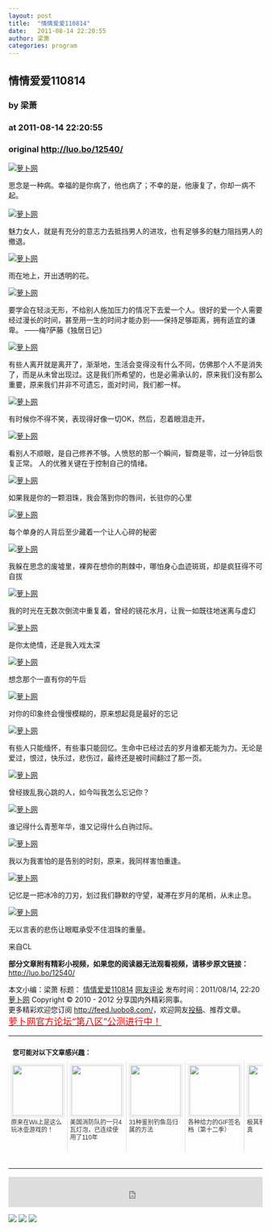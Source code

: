 ```yaml
---
layout: post
title:  "情情爱爱110814"
date:   2011-08-14 22:20:55
author: 梁萧
categories: program
---
```


## 情情爱爱110814
### by 梁萧
### at 2011-08-14 22:20:55
### original <http://luo.bo/12540/>

<p><a title="萝卜网" href="http://dulei.si/files/2011/08/13/102e70337d3f3da0c3ba33d249dc5787.jpg"><img title="萝卜网" src="http://dulei.si/files/2011/08/13/102e70337d3f3da0c3ba33d249dc5787.jpg" alt="萝卜网" border="0"></a></p><p>思念是一种病。幸福的是你病了，他也病了；不幸的是，他康复了，你却一病不起。<br> <span></span><br> <a title="萝卜网" href="http://dulei.si/files/2011/08/13/231e1a4dcb19913dd653eea57bc2c79f.jpg"><img title="萝卜网" src="http://dulei.si/files/2011/08/13/231e1a4dcb19913dd653eea57bc2c79f.jpg" alt="萝卜网" border="0"></a></p><p>魅力女人，就是有充分的意志力去抵挡男人的进攻，也有足够多的魅力阻挡男人的撤退。</p><p><a title="萝卜网" href="http://dulei.si/files/2011/08/13/68a1d3a25124bea1a58507f2b743fcd2.jpg"><img title="萝卜网" src="http://dulei.si/files/2011/08/13/68a1d3a25124bea1a58507f2b743fcd2.jpg" alt="萝卜网" border="0"></a></p><p>雨在地上，开出透明的花。</p><p><a title="萝卜网" href="http://dulei.si/files/2011/08/13/a37c7c5b1c77e106fc10bb4e1b5706d9.jpg"><img title="萝卜网" src="http://dulei.si/files/2011/08/13/a37c7c5b1c77e106fc10bb4e1b5706d9.jpg" alt="萝卜网" border="0"></a></p><p>要学会在轻淡无形，不给别人施加压力的情况下去爱一个人。很好的爱一个人需要经过漫长的时间，甚至用一生的时间才能办到——保持足够距离，拥有适宜的谦卑。 ——梅?萨藤《独居日记》</p><p><a title="萝卜网" href="http://dulei.si/files/2011/08/13/9d193a9b54ac0368eddcf57ca29987d7.jpg"><img title="萝卜网" src="http://dulei.si/files/2011/08/13/9d193a9b54ac0368eddcf57ca29987d7.jpg" alt="萝卜网" border="0"></a></p><p>有些人离开就是离开了，渐渐地，生活会变得没有什么不同，仿佛那个人不是消失了，而是从未曾出现过。这是我们所希望的，也是必需承认的，原来我们没有那么重要，原来我们并非不可遗忘，面对时间，我们都一样。</p><p><a title="萝卜网" href="http://dulei.si/files/2011/08/13/8a8eee185a52ec17e47bb20abf7798e8.jpg"><img title="萝卜网" src="http://dulei.si/files/2011/08/13/8a8eee185a52ec17e47bb20abf7798e8.jpg" alt="萝卜网" border="0"></a></p><p>有时候你不得不笑，表现得好像一切OK，然后，忍着眼泪走开。</p><p><a title="萝卜网" href="http://dulei.si/files/2011/08/13/c809f8322490303bf03ba4dece1a4d3a.jpg"><img title="萝卜网" src="http://dulei.si/files/2011/08/13/c809f8322490303bf03ba4dece1a4d3a.jpg" alt="萝卜网" border="0"></a></p><p>看别人不顺眼，是自己修养不够。人愤怒的那一个瞬间，智商是零，过一分钟后恢复正常。 人的优雅关键在于控制自己的情绪。</p><p><a title="萝卜网" href="http://dulei.si/files/2011/08/13/810dca1c8a4aa59df7708be97d6c0514.jpg"><img title="萝卜网" src="http://dulei.si/files/2011/08/13/810dca1c8a4aa59df7708be97d6c0514.jpg" alt="萝卜网" border="0"></a></p><p>如果我是你的一颗泪珠，我会落到你的唇间，长驻你的心里</p><p><a title="萝卜网" href="http://dulei.si/files/2011/08/13/51946a32a88faacd80614e9ae2c96889.jpg"><img title="萝卜网" src="http://dulei.si/files/2011/08/13/51946a32a88faacd80614e9ae2c96889.jpg" alt="萝卜网" border="0"></a></p><p>每个单身的人背后至少藏着一个让人心碎的秘密</p><p><a title="萝卜网" href="http://dulei.si/files/2011/08/13/038169b8ebef42a87d87ec1835d74629.jpg"><img title="萝卜网" src="http://dulei.si/files/2011/08/13/038169b8ebef42a87d87ec1835d74629.jpg" alt="萝卜网" border="0"></a></p><p>我躲在思念的废墟里，裸奔在想你的荆棘中，哪怕身心血迹斑斑，却是疯狂得不可自拔</p><p><a title="萝卜网" href="http://dulei.si/files/2011/08/13/f38b408af85ca62eed1d3b986cfa5908.jpg"><img title="萝卜网" src="http://dulei.si/files/2011/08/13/f38b408af85ca62eed1d3b986cfa5908.jpg" alt="萝卜网" border="0"></a></p><p>我的时光在无数次倒流中重复着，曾经的镜花水月，让我一如既往地迷离与虚幻</p><p><a title="萝卜网" href="http://dulei.si/files/2011/08/13/1ab26e241e64f4ed8bede013b9f5603e.jpg"><img title="萝卜网" src="http://dulei.si/files/2011/08/13/1ab26e241e64f4ed8bede013b9f5603e.jpg" alt="萝卜网" border="0"></a></p><p>是你太绝情，还是我入戏太深</p><p><a title="萝卜网" href="http://dulei.si/files/2011/08/13/fd010e5a93fca37002d18c4d79a79679.jpg"><img title="萝卜网" src="http://dulei.si/files/2011/08/13/fd010e5a93fca37002d18c4d79a79679.jpg" alt="萝卜网" border="0"></a></p><p>想念那个一直有你的午后</p><p><a title="萝卜网" href="http://dulei.si/files/2011/08/13/f16ecc82225768440bd71b4142021f99.jpg"><img title="萝卜网" src="http://dulei.si/files/2011/08/13/f16ecc82225768440bd71b4142021f99.jpg" alt="萝卜网" border="0"></a></p><p>对你的印象终会慢慢模糊的，原来想起竟是最好的忘记</p><p><a title="萝卜网" href="http://dulei.si/files/2011/08/13/fe9475b8f1b537d4e0742f8138663cb6.jpg"><img title="萝卜网" src="http://dulei.si/files/2011/08/13/fe9475b8f1b537d4e0742f8138663cb6.jpg" alt="萝卜网" border="0"></a></p><p>有些人只能缅怀，有些事只能回忆。生命中已经过去的岁月谁都无能为力。无论是爱过，恨过，快乐过，悲伤过，最终还是被时间翻过了那一页。</p><p><a title="萝卜网" href="http://dulei.si/files/2011/08/13/bce3bbf567ff168907db977c44c89cc6.jpg"><img title="萝卜网" src="http://dulei.si/files/2011/08/13/bce3bbf567ff168907db977c44c89cc6.jpg" alt="萝卜网" border="0"></a></p><p>曾经拨乱我心跳的人，如今叫我怎么忘记你？</p><p><a title="萝卜网" href="http://dulei.si/files/2011/08/13/8938863fe52ca89208b6074c087248cc.jpg"><img title="萝卜网" src="http://dulei.si/files/2011/08/13/8938863fe52ca89208b6074c087248cc.jpg" alt="萝卜网" border="0"></a></p><p>谁记得什么青葱年华，谁又记得什么白驹过际。</p><p><a title="萝卜网" href="http://dulei.si/files/2011/08/13/ab6f2f60485e1f042f3ab7a42ace326b.jpg"><img title="萝卜网" src="http://dulei.si/files/2011/08/13/ab6f2f60485e1f042f3ab7a42ace326b.jpg" alt="萝卜网" border="0"></a></p><p>我以为我害怕的是告别的时刻，原来，我同样害怕重逢。</p><p><a title="萝卜网" href="http://dulei.si/files/2011/08/13/c88bdb6cf077f484aa721968a7c27ef9.jpg"><img title="萝卜网" src="http://dulei.si/files/2011/08/13/c88bdb6cf077f484aa721968a7c27ef9.jpg" alt="萝卜网" border="0"></a></p><p>记忆是一把冰冷的刀刃，划过我们静默的守望，凝滞在岁月的尾梢，从未止息。</p><p><a title="萝卜网" href="http://dulei.si/files/2011/08/13/b5883ba696a71c961692cf44a61ed248.jpg"><img title="萝卜网" src="http://dulei.si/files/2011/08/13/b5883ba696a71c961692cf44a61ed248.jpg" alt="萝卜网" border="0"></a></p><p>无以言表的悲伤让眼眶承受不住泪珠的重量。</p><p>来自CL</p><p><strong>部分文章附有精彩小视频，如果您的阅读器无法观看视频，请移步原文链接：</strong> <a href="http://luo.bo/12540/" title="情情爱爱110814">http://luo.bo/12540/</a></p> 本文小编：梁萧 标题： <a href="http://luo.bo/12540/" title="情情爱爱110814">情情爱爱110814</a> <a href="http://luo.bo/12540/#comments" title="to the comments">网友评论</a> 发布时间：2011/08/14, 22:20 <br> <a href="http://luo.bo/" title="萝卜网 - 人人都是艺术家">萝卜网</a> Copyright ©   2010 - 2012 分享国内外精彩网事。<br> 更多精彩欢迎您订阅 <a href="http://feed.luobo8.com/">http://feed.luobo8.com/</a>，欢迎网友<a href="http://luo.bo/delivery/">投稿</a>、推荐文章。<br> <a href="http://luo.bo/8888/"><font color="red" size="4">萝卜网官方论坛“第八区”公测进行中！</font></a><br><table cellspacing="0" cellpadding="3" border="0" style="clear:both"><tr><td colspan="5"><b><font size="-1" style="display:block!important;padding:20px 0 5px!important">您可能对以下文章感兴趣：</font></b></td></tr><tr><td width="106" valign="top" style="padding:5px!important;margin:0!important"> <a title="原来在Wii上是这么玩冰壶游戏的！" style="text-decoration:none!important" href="http://app.wumii.com/ext/redirect.htm?url=http%3A%2F%2Fluo.bo%2F110%2F&amp;from=http%3A%2F%2Fluo.bo%2F12540%2F"> <img style="margin:0!important;padding:2px!important;border:1px solid #dddddd!important;width:100px!important;height:100px!important" src="http://static.wumii.com/site_images/2010/11/04/654517.jpg" width="100px" height="100px"><br> <font size="-1" color="#333333" style="display:block!important;line-height:15px!important;width:106px!important;font:12px/15px arial!important;height:60px!important;margin:3px 0 0 0!important;padding:0!important;overflow:hidden!important">原来在Wii上是这么玩冰壶游戏的！</font> </a></td><td width="106" valign="top" style="padding:5px!important;margin:0!important;border-left:1px solid #dddddd!important"> <a title="美国消防队的一只4瓦灯泡，已连续使用了110年" style="text-decoration:none!important" href="http://app.wumii.com/ext/redirect.htm?url=http%3A%2F%2Fluo.bo%2F9819%2F&amp;from=http%3A%2F%2Fluo.bo%2F12540%2F"> <img style="margin:0!important;padding:2px!important;border:1px solid #dddddd!important;width:100px!important;height:100px!important" src="http://static.wumii.com/site_images/2011/06/18/13017958.jpg" width="100px" height="100px"><br> <font size="-1" color="#333333" style="display:block!important;line-height:15px!important;width:106px!important;font:12px/15px arial!important;height:60px!important;margin:3px 0 0 0!important;padding:0!important;overflow:hidden!important">美国消防队的一只4瓦灯泡，已连续使用了110年</font> </a></td><td width="106" valign="top" style="padding:5px!important;margin:0!important;border-left:1px solid #dddddd!important"> <a title="31种鉴别钓鱼岛归属的方法" style="text-decoration:none!important" href="http://app.wumii.com/ext/redirect.htm?url=http%3A%2F%2Fluo.bo%2F1804%2F&amp;from=http%3A%2F%2Fluo.bo%2F12540%2F"> <img style="margin:0!important;padding:2px!important;border:1px solid #dddddd!important;width:100px!important;height:100px!important" src="http://static.wumii.com/site_images/2010/11/04/707541.jpg" width="100px" height="100px"><br> <font size="-1" color="#333333" style="display:block!important;line-height:15px!important;width:106px!important;font:12px/15px arial!important;height:60px!important;margin:3px 0 0 0!important;padding:0!important;overflow:hidden!important">31种鉴别钓鱼岛归属的方法</font> </a></td><td width="106" valign="top" style="padding:5px!important;margin:0!important;border-left:1px solid #dddddd!important"> <a title="各种给力的GIF签名档（第十二季）" style="text-decoration:none!important" href="http://app.wumii.com/ext/redirect.htm?url=http%3A%2F%2Fluo.bo%2F4686%2F&amp;from=http%3A%2F%2Fluo.bo%2F12540%2F"> <img style="margin:0!important;padding:2px!important;border:1px solid #dddddd!important;width:100px!important;height:100px!important" src="http://static.wumii.com/site_images/2011/01/31/2484891.gif" width="100px" height="100px"><br> <font size="-1" color="#333333" style="display:block!important;line-height:15px!important;width:106px!important;font:12px/15px arial!important;height:60px!important;margin:3px 0 0 0!important;padding:0!important;overflow:hidden!important">各种给力的GIF签名档（第十二季）</font> </a></td><td width="106" valign="top" style="padding:5px!important;margin:0!important;border-left:1px solid #dddddd!important"> <a title="极其邪恶的日本写真" style="text-decoration:none!important" href="http://app.wumii.com/ext/redirect.htm?url=http%3A%2F%2Fluo.bo%2F5417%2F&amp;from=http%3A%2F%2Fluo.bo%2F12540%2F"> <img style="margin:0!important;padding:2px!important;border:1px solid #dddddd!important;width:100px!important;height:100px!important" src="http://static.wumii.com/site_images/2011/03/04/3092542.jpg" width="100px" height="100px"><br> <font size="-1" color="#333333" style="display:block!important;line-height:15px!important;width:106px!important;font:12px/15px arial!important;height:60px!important;margin:3px 0 0 0!important;padding:0!important;overflow:hidden!important">极其邪恶的日本写真</font> </a></td></tr><tr><td colspan="5" align="right"> <a style="text-decoration:none!important" href="http://www.wumii.com/widget/relatedItems.htm" title="无觅相关文章插件"> <font size="-1" color="#bbbbbb" style="display:block!important;font-family:arial!important;padding:5px 0!important;font-size:12px!important;color:#bbb!important">无觅</font> </a></td></tr></table><p><iframe src="http://feedads.g.doubleclick.net/~ah/f/7sv1ooo89v8jfelhdjk8plpa64/468/60#http%3A%2F%2Fluo.bo%2F12540%2F" width="100%" height="60" frameborder="0" scrolling="no" marginwidth="0" marginheight="0"></iframe></p><div>
<a href="http://feeds.feedburner.com/~ff/tamd?a=VbBHO7UfAXA:VOD2xEx8_3M:yIl2AUoC8zA"><img src="http://feeds.feedburner.com/~ff/tamd?d=yIl2AUoC8zA" border="0"></a> <a href="http://feeds.feedburner.com/~ff/tamd?a=VbBHO7UfAXA:VOD2xEx8_3M:qj6IDK7rITs"><img src="http://feeds.feedburner.com/~ff/tamd?d=qj6IDK7rITs" border="0"></a> <a href="http://feeds.feedburner.com/~ff/tamd?a=VbBHO7UfAXA:VOD2xEx8_3M:-BTjWOF_DHI"><img src="http://feeds.feedburner.com/~ff/tamd?i=VbBHO7UfAXA:VOD2xEx8_3M:-BTjWOF_DHI" border="0"></a>
</div>